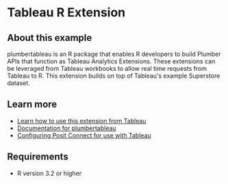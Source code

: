 # Tableau R Extension

## About this example

plumbertableau is an R package that enables R developers to build Plumber APIs that function as Tableau Analytics Extensions. These extensions can be leveraged from Tableau workbooks to allow real time requests from Tableau to R. This extension builds on top of Tableau's example Superstore dataset.


## Learn more

* [Learn how to use this extension from Tableau](https://github.com/sol-eng/tableau-examples/tree/main/superstore)
* [Documentation for plumbertableau](https://rstudio.github.io/plumbertableau/)
* [Configuring Posit Connect for use with Tableau](https://docs.posit.co/rsc/integration/tableau/)

## Requirements

* R version 3.2 or higher

<!-- NOTE: this file is generated -->
